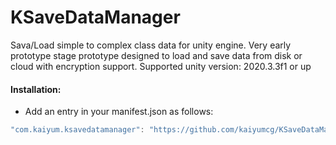 # KSaveDataManager
Sava/Load simple to complex class data for unity engine. Very early prototype stage prototype designed to load and save data from disk or cloud with encryption support. Supported unity version: 2020.3.3f1 or up

#### Installation:
* Add an entry in your manifest.json as follows:
```C#
"com.kaiyum.ksavedatamanager": "https://github.com/kaiyumcg/KSaveDataManager.git"
```

